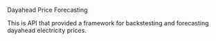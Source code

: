 Dayahead Price Forecasting

This is API that provided a framework for backstesting and forecasting dayahead electricity prices.
